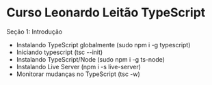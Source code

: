 # Curso Leonardo Leitão TypeScript

Seção 1: Introdução
- Instalando TypeScript globalmente (sudo npm i -g typescript)
- Iniciando typescript (tsc --init)
- Instalando TypeScript/Node (sudo npm i -g ts-node)
- Instalando Live Server (npm i -s live-server)
- Monitorar mudanças no TypeScript (tsc -w)

